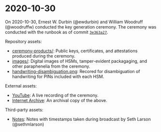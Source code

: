 2020-10-30
==========

On 2020-10-30, Ernest W. Durbin (@ewdurbin) and William Woodruff (@woodruffw) conducted
the key generation ceremony. The ceremony was conducted with the runbook as of
commit
[`3e363a27`](https://github.com/psf/psf-tuf-runbook/commit/3e363a27bcb5348e1aa8a598765485815644a573).

Repository assets:

* [ceremony-products/](ceremony-products/): Public keys, certificates, and attestations produced
during the ceremony.
* [images/](images/): Digital images of HSMs, tamper-evident packagaging, and other
paraphenelia from the ceremony.
* [handwriting-disambiguation.png](handwriting-disambiguation.png): Recored for disambiguation
of handwriting for PINs included with each HSM.

External assets:

* [YouTube](https://youtu.be/jjAq7S49eow): A live recording of the ceremony.
* [Internet Archive](https://archive.org/details/psf-tuf-2020-10-30-key-generation-and-signing-ceremony): An archival copy of the above.

Third-party assets:

* [Notes](https://gist.github.com/sethmlarson/4d88566d662d3fa9697a6b3ea2cf0de9): 
  Notes with timestamps taken during broadcast by Seth Larson (@sethmlarson)

